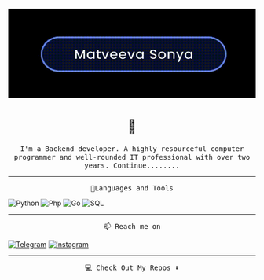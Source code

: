 ![Header](https://github.com/matveysofie/matveysofie/blob/main/assets/HEADER.gif)
<h1 align="center"> 👋 </h1>

<p align="center">
  <samp>I'm a Backend developer. A highly resourceful computer programmer and well-rounded IT professional with over two years. Continue........
  <samp>
</p>


<hr>
<p align="center">
    <samp>📍Languages and Tools<samp>
</p>

![Python](https://img.shields.io/badge/-Python-ececec?style=for-the-badge&logo=python&logoColor=2c3e50)
![Php](https://img.shields.io/badge/-Php-787cb4?style=for-the-badge&logo=php&logoColor=000000)
![Go](https://img.shields.io/badge/-GO-00acd7?style=for-the-badge&logo=go&logoColor=000000)
![SQL](https://img.shields.io/badge/-SQL-2c3e50?style=for-the-badge&logo=mysql&logoColor=fff)

<hr>

<p align="center">
    <samp>📫 Reach me on<samp>
</p>

[![Telegram](https://img.shields.io/badge/-Telegram-9fd3c7?style=for-the-badge&logo=telegram&logoColor=fff)](https://t.me/matveysofie)
[![Instagram](https://img.shields.io/badge/-Instagram-385170?style=for-the-badge&logo=Instagram&logoColor=fff)](https://www.instagram.com/matveysofie)

<hr>

<p align="center">
    <samp>💻 Check Out My Repos ⬇️ <samp>
</p>
